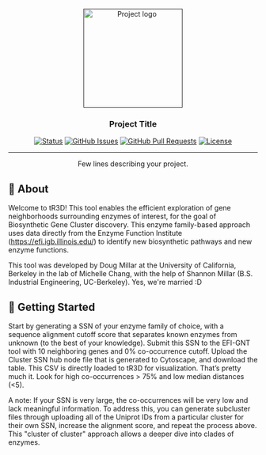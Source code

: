 <p align="center">
  <a href="" rel="noopener">
 <img width=200px height=200px src="https://i.imgur.com/6wj0hh6.jpg" alt="Project logo"></a>
</p>

<h3 align="center">Project Title</h3>

<div align="center">

[![Status](https://img.shields.io/badge/status-active-success.svg)]()
[![GitHub Issues](https://img.shields.io/github/issues/kylelobo/The-Documentation-Compendium.svg)](https://github.com/kylelobo/The-Documentation-Compendium/issues)
[![GitHub Pull Requests](https://img.shields.io/github/issues-pr/kylelobo/The-Documentation-Compendium.svg)](https://github.com/kylelobo/The-Documentation-Compendium/pulls)
[![License](https://img.shields.io/badge/license-MIT-blue.svg)](/LICENSE)

</div>

---

<p align="center"> Few lines describing your project.
    <br> 
</p>



## 🧐 About <a name = "about"></a>

Welcome to tR3D! This tool enables the efficient exploration of gene neighborhoods surrounding enzymes of interest, for the goal of Biosynthetic Gene Cluster discovery. This enzyme family-based approach uses data directly from the Enzyme Function Institute (https://efi.igb.illinois.edu/) to identify new biosynthetic pathways and new enzyme functions. 

This tool was developed by Doug Millar at the University of California, Berkeley in the lab of Michelle Chang, with the help of Shannon Millar (B.S. Industrial Engineering, UC-Berkeley). Yes, we're married :D

## 🏁 Getting Started <a name = "getting_started"></a>

Start by generating a SSN of your enzyme family of choice, with a sequence alignment cutoff score that separates known enzymes from unknown (to the best of your knowledge). Submit this SSN to the EFI-GNT tool with 10 neighboring genes and 0% co-occurrence cutoff. Upload the Cluster SSN hub node file that is generated to Cytoscape, and download the table. This CSV is directly loaded to tR3D for visualization. That’s pretty much it. Look for high co-occurrences > 75% and low median distances (<5).

A note: If your SSN is very large, the co-occurrences will be very low and lack meaningful information. To address this, you can generate subcluster files through uploading all of the Uniprot IDs from a particular cluster for their own SSN, increase the alignment score, and repeat the process above. This "cluster of cluster" approach allows a deeper dive into clades of enzymes. 



